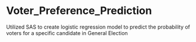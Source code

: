 # Voter_Preference_Prediction
Utilized SAS to create logistic regression model to predict the probability of voters for a specific candidate in General Election
